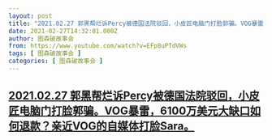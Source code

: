 ```yaml
---
layout: post
title: "2021.02.27 郭黑帮烂诉Percy被德国法院驳回，小皮匠电脑门打脸郭骗。VOG暴雷，6100万美元大缺口如何退款？亲近VOG的自媒体打脸Sara。"
date: 2021-02-27T14:32:01.000Z
author: 图森破故事会
from: https://www.youtube.com/watch?v=EFp8uPTdVWs
tags: [ 图森破故事会 ]
categories: [ 图森破故事会 ]
---
```

<!--1614436321000-->
[2021.02.27 郭黑帮烂诉Percy被德国法院驳回，小皮匠电脑门打脸郭骗。VOG暴雷，6100万美元大缺口如何退款？亲近VOG的自媒体打脸Sara。](https://www.youtube.com/watch?v=EFp8uPTdVWs)
------

<div>

</div>
